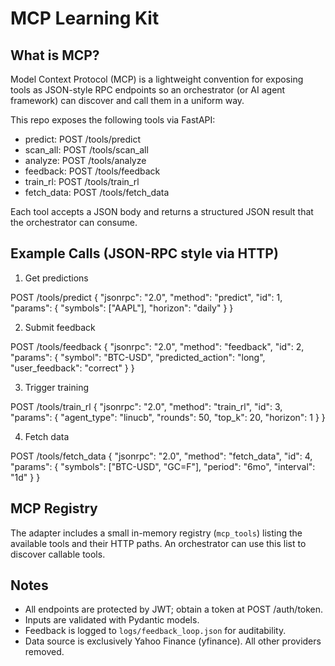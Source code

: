 MCP Learning Kit
================

What is MCP?
------------
Model Context Protocol (MCP) is a lightweight convention for exposing tools as JSON-style RPC endpoints so an orchestrator (or AI agent framework) can discover and call them in a uniform way.

This repo exposes the following tools via FastAPI:

- predict: POST /tools/predict
- scan_all: POST /tools/scan_all
- analyze: POST /tools/analyze
- feedback: POST /tools/feedback
- train_rl: POST /tools/train_rl
- fetch_data: POST /tools/fetch_data

Each tool accepts a JSON body and returns a structured JSON result that the orchestrator can consume.

Example Calls (JSON-RPC style via HTTP)
--------------------------------------

1) Get predictions

POST /tools/predict
{
  "jsonrpc": "2.0",
  "method": "predict",
  "id": 1,
  "params": {
    "symbols": ["AAPL"],
    "horizon": "daily"
  }
}

2) Submit feedback

POST /tools/feedback
{
  "jsonrpc": "2.0",
  "method": "feedback",
  "id": 2,
  "params": {
    "symbol": "BTC-USD",
    "predicted_action": "long",
    "user_feedback": "correct"
  }
}

3) Trigger training

POST /tools/train_rl
{
  "jsonrpc": "2.0",
  "method": "train_rl",
  "id": 3,
  "params": {
    "agent_type": "linucb",
    "rounds": 50,
    "top_k": 20,
    "horizon": 1
  }
}

4) Fetch data

POST /tools/fetch_data
{
  "jsonrpc": "2.0",
  "method": "fetch_data",
  "id": 4,
  "params": {
    "symbols": ["BTC-USD", "GC=F"],
    "period": "6mo",
    "interval": "1d"
  }
}

MCP Registry
------------
The adapter includes a small in-memory registry (`mcp_tools`) listing the available tools and their HTTP paths. An orchestrator can use this list to discover callable tools.

Notes
-----
- All endpoints are protected by JWT; obtain a token at POST /auth/token.
- Inputs are validated with Pydantic models.
- Feedback is logged to `logs/feedback_loop.json` for auditability.
- Data source is exclusively Yahoo Finance (yfinance). All other providers removed.


